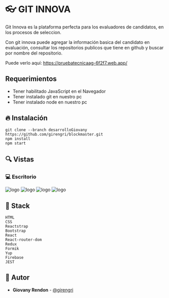 # 👓 GIT INNOVA


Git Innova es la plataforma perfecta para los evaluadores de candidatos, en los procesos de seleccion.&nbsp; &nbsp; &nbsp;&nbsp;

Con git innova puede agregar la información basica del candidato en evaluación, consultar los repositorios publicos que tiene en github y buscar por nombre del repositorio.


Puede verlo aquí: <https://pruebatecnicaag-6f2f7.web.app/>

## Requerimientos
- Tener habilitado JavaScript en el Navegador
- Tener instalado git en nuestro pc
- Tener instalado node en nuestro pc

## 🔥 Instalación

```shell
git clone --branch desarrolloGiovany https://github.com/girengri/blockmaster.git
npm install
npm start
```

## 🔍 Vistas 

### 💻 Escritorio
  
![logo](https://res.cloudinary.com/girengri/image/upload/v1646195425/puebatecnica/screencapture-pruebatecnicaag-6f2f7-web-app-iniciarsesion-2022-03-01-23_25_21_ubv77g.png)
![logo](https://res.cloudinary.com/girengri/image/upload/v1646195424/puebatecnica/screencapture-pruebatecnicaag-6f2f7-web-app-registroaplicacion-2022-03-01-23_25_32_rr0lgd.png)
![logo](https://res.cloudinary.com/girengri/image/upload/v1646195423/puebatecnica/screencapture-pruebatecnicaag-6f2f7-web-app-2022-03-01-23_24_44_cpczhd.png)
![logo](https://res.cloudinary.com/girengri/image/upload/v1646195422/puebatecnica/screencapture-pruebatecnicaag-6f2f7-web-app-usuariosregistrados-2022-03-01-23_25_02_oyu8ar.png)

## 📌 Stack

```shell
HTML
CSS
Reactstrap
Bootstrap
React
React-router-dom
Redux
Formik
Yup
Firebase
JEST
```

## 🌟 Autor

* **Giovany Rendon**  - [@girengri](https://github.com/girengri)
